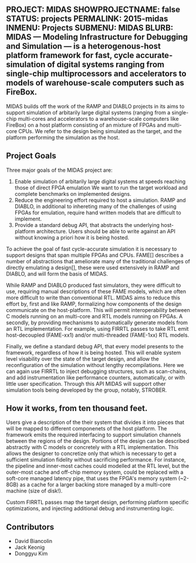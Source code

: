 PROJECT: MIDAS
SHOWPROJECTNAME: false
STATUS: projects
PERMALINK: 2015-midas
INMENU: Projects
SUBMENU: MIDAS
BLURB: MIDAS &mdash; Modeling Infrastructure for Debugging and Simulation &mdash; is a heterogenous-host platform framework for fast, cycle accurate-simulation of digital systems ranging from single-chip multiprocessors and accelerators to models of warehouse-scale computers such as FireBox.
------

MIDAS builds off the work of the RAMP and DIABLO projects in its aims to
support simulation of arbitarily large digital systems (ranging
from a single-chip multi-cores and accelerators to a warehouse-scale computers
like FireBox) on a host platform consisting of an mixture of FPGAs and multi-core CPUs.
We refer to the design being simulated as the target, and the platform
performing the simulation as the host.

## Project Goals

Three major goals of the MIDAS project are:

1.  Enable simulation of arbitarily large digital systems at speeds reaching those of direct FPGA emulation
    We want to run the target workload and complete benchmarks on implemented designs.
2.  Reduce the engineering effort required to host a simulation.
    RAMP and DIABLO, in additional to inhereting many of the challenges of using FPGAs for emulation, require hand written models that are difficult to implement.
3.  Provide a standard debug API, that abstracts the underlying host-platform architecture.
    Users should be able to write against an API without knowing a priori how it is being hosted.



To achieve the goal of fast cycle-accurate simulation it is necessary to
support designs that span multiple FPGAs and CPUs. FAME[] describes a number of
abstractions that ameliorate many of the traditional challenges of directly
emulating a design[], these were used extensively in RAMP and DIABLO, and will
form the basis of MIDAS.

While RAMP and DIABLO produced fast simulators, they were difficult to use,
requiring manual descriptions of these FAME models, which are often more difficult to
write than conventional RTL. MIDAS aims to reduce this effort by, first and like RAMP,
formalizing how components of the design communicate on the host-platform. This
will permit interoperability between C models running on an multi-core and RTL
models running on FPGAs. A secondly, by providing mechanisms to automatically
generate models from an RTL implementation. For example, using FIRRTL passes to
take RTL emit host-decoupled (FAME-xx1) and/or multi-threaded (FAME-1xx) RTL models.

Finally, we define a standard debug API, that every model presents to the
framework, regardless of how it is being hosted. This will enable system level
visability over the state of the target design, and allow the reconfiguration
of the simulation without lengthy recompilations. Here we can again use FIRRTL
to inject debugging structures, such as scan-chains, and add instrumentation
like performance counters, automatically, or with little user specification. Through
this API MIDAS will support other simulation tools being developed by the group,
notably, STROBER.

## How it works, from ten thousand feet.

Users give a description of the their system that divides it into pieces that
will be mapped to different componenets of the host platform. The framework emits the required
interfacing to support simulation channels between the regions of the
design. Portions of the design can be described abstractly with C models or
concretely with a RTL implementation. This allows the designer to concretize
only that which is necessary to get a sufficient simulation fidelity without
sacrificing performance. For instance, the pipeline and inner-most caches could
modelled at the RTL level, but the outer-most cache and off-chip memory system,
could be replaced with a soft-core managed latency pipe, that uses the FPGA's
memory system (~2-8GB) as a cache for a larger backing store managed by a multi-core
machine (size of disk!).

Custom FIRRTL passes map the target design, performing platform specific
optimizations, and injecting additional debug and instrumenting logic.



## Contributors

- David Biancolin
- Jack Keonig
- Donggyu Kim
